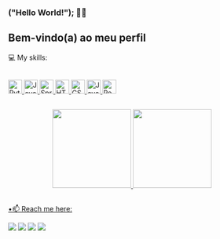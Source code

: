### ("Hello World!"); 👋🏼
## Bem-vindo(a) ao meu perfil  


💻 My skills:
<div style="display: inline_block"><br>
  <a href="#">
  <img height="28" src="https://img.shields.io/badge/Python-14354C?style=for-the-badge&logo=python&logoColor=white" alt="Python" style="pointer-events: none;">
  <img height="28" src="https://img.shields.io/badge/Java-ED8B00?style=for-the-badge&logo=openjdk&logoColor=white" alt="Java" style="pointer-events: none;">
  <img height="28" src="https://img.shields.io/badge/Spring-6DB33F?style=for-the-badge&logo=spring&logoColor=white" alt="Spring" style="pointer-events: none;">
  <img height="28" src="https://img.shields.io/badge/HTML5-E34F26?style=for-the-badge&logo=html5&logoColor=white" alt="HTML5" style="pointer-events: none;">
  <img height="28" src="https://img.shields.io/badge/CSS3-1572B6?style=for-the-badge&logo=css3&logoColor=white" alt="CSS3" style="pointer-events: none;">
  <img height="28" src="https://img.shields.io/badge/JavaScript-F7DF1E?style=for-the-badge&logo=javascript&logoColor=black" alt="JavaScript" style="pointer-events: none;">
  <img height="28" src="https://img.shields.io/badge/React-20232A?style=for-the-badge&logo=react&logoColor=61DAFB" alt="React" style="pointer-events: none;">
</a>



  ##
  
</div>
<div align="center">
  <a href="https://github.com/TaryNascimento">
  <img height="160em" src="https://github-readme-stats.vercel.app/api?username=TaryNascimento&show_icons=true&theme=tokyonight&include_all_commits=true&count_private=true"/>
  <img height="160em" src="https://github-readme-stats.vercel.app/api/top-langs/?username=TaryNascimento&layout=compact&langs_count=7&theme=tokyonight"/>
</div>



  ##
  
  
 •📫 Reach me here:
<div> 
  <a href="https://instagram.com/tarynasc"target="_blank"><img src="https://img.shields.io/badge/-Instagram-%23E4405F?style=for-the-badge&logo=instagram&logoColor=white" target="_blank"></a> 
  <a href = "mailto:tary.junior47@gmail.com"><img src="https://img.shields.io/badge/-Gmail-%23333?style=for-the-badge&logo=gmail&logoColor=white" target="_blank"></a>
  <a href="https://www.linkedin.com/in/tarynascimento/" target="_blank"><img src="https://img.shields.io/badge/-LinkedIn-%230077B5?style=for-the-badge&logo=linkedin&logoColor=white" target="_blank"></a>
   <a href="https://wa.me/qr/X3JZ72OYBVWDF1" target="_blank"><img src="https://img.shields.io/badge/WhatsApp-25D366?style=for-the-badge&logo=whatsapp&logoColor=white" target="_blank"></a> 
 
  
 
</div>
